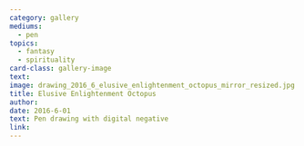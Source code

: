 ```yaml
---
category: gallery
mediums:
  - pen
topics:
  - fantasy
  - spirituality
card-class: gallery-image
text:
image: drawing_2016_6_elusive_enlightenment_octopus_mirror_resized.jpg
title: Elusive Enlightenment Octopus
author:
date: 2016-6-01
text: Pen drawing with digital negative
link:
---
```

